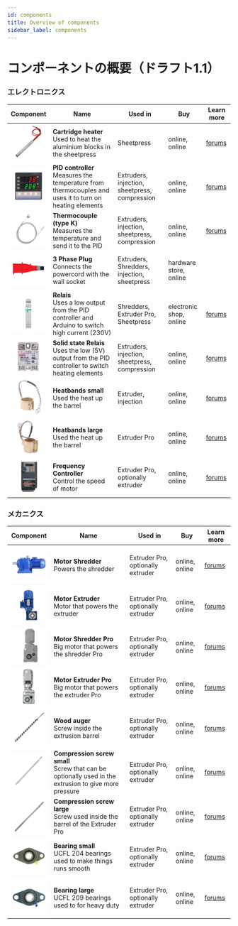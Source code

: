 ```yaml
--- 
id: components 
title: Overview of components 
sidebar_label: components 
--- 
```

<style> 
:root { 
  --highlight: #f29094; 
  --hover: #f29094; 
} 
</style> 
# コンポーネントの概要（ドラフト1.1） 
### エレクトロニクス 
|  Component    |  Name   | Used in  | Buy  | Learn more | 
|----------------|----------------|------------|--------|--------| 
| <img src="../assets/Build/components/cartridge-heater.png" width="100"/>   | __Cartridge heater__ <br> Used to heat the aluminium blocks in the sheetpress   | Sheetpress     | online, online  | [forums](https://davehakkens.nl/community/forums/topic/the-big-electronics-topic/)| 
| <img src="../assets/Build/components/pid-photo.png" width="100"/>   | __PID controller__ <br> Measures the temperature from thermocouples and uses it to turn on heating elements  | Extruders, injection, sheetpress, compression      | online, online   |[forums](https://davehakkens.nl/community/forums/topic/the-big-electronics-topic/)| 
| <img src="../assets/Build/components/thermocouple.png" width="100"/>  | __Thermocouple (type K)__ <br> Measures the temperature and send it to the PID    | Extruders, injection, sheetpress, compression       | online, online    |[forums](https://davehakkens.nl/community/forums/topic/the-big-electronics-topic/)| 
| <img src="../assets/Build/components/plug-32.png" width="100"/>  | __3 Phase Plug__ <br> Connects the powercord with the wall socket     | Extruders, Shredders, injection, sheetpress     | hardware store, online   || 
| <img src="../assets/Build/components/relais.png" width="100"/>  | __Relais__ <br> Uses a low output from the PID controller and Arduino to switch high current (230V)   | Shredders, Extruder Pro, Sheetpress      | electronic shop, online    |[forums](https://davehakkens.nl/community/forums/topic/the-big-electronics-topic/)| 
| <img src="../assets/Build/components/ssr.png" width="100"/>  | __Solid state Relais__ <br> Uses the low (5V) output from the PID controller to switch heating elements  | Extruders, injection, sheetpress, compression      | online, online    |[forums](https://davehakkens.nl/community/forums/topic/the-big-electronics-topic/)| 
| <img src="../assets/Build/components/band-heater-small.png" width="100"/>  | __Heatbands small__ <br> Used the heat up the barrel  | Extruder, injection  | online, online    |[forums](https://davehakkens.nl/community/forums/topic/the-big-electronics-topic/)| 
| <img src="../assets/Build/components/band-heater-large.png" width="100"/>  | __Heatbands large__ <br> Used the heat up the barrel  | Extruder Pro  | online, online    |[forums](https://davehakkens.nl/community/forums/topic/the-big-electronics-topic/)| 
| <img src="../assets/Build/components/frequency-controller.png" width="100"/>  | __Frequency Controller__ <br> Control the speed of motor  | Extruder Pro, optionally extruder  | online, online    |[forums](https://davehakkens.nl/community/forums/topic/the-big-electronics-topic/)| 
### メカニクス 
|  Component    |  Name   | Used in  | Buy  | Learn more | 
|----------------|----------------|------------|--------|--------| 
| <img src="../assets/Build/components/motor-shredder.png" width="100"/>  | __Motor Shredder__<br> Powers the shredder | Extruder Pro, optionally extruder  | online, online    |[forums](https://davehakkens.nl/community/forums/topic/the-big-electronics-topic/)| 
| <img src="../assets/Build/components/motor-extruder.png" width="100"/>  | __Motor Extruder__<br> Motor that powers the extruder  | Extruder Pro, optionally extruder  | online, online    |[forums](https://davehakkens.nl/community/forums/topic/the-big-electronics-topic/)| 
| <img src="../assets/Build/components/motor-shredder-pro.png" width="100"/>  | __Motor Shredder Pro__<br> Big motor that powers the shredder Pro | Extruder Pro, optionally extruder  | online, online    |[forums](https://davehakkens.nl/community/forums/topic/the-big-electronics-topic/)| 
| <img src="../assets/Build/components/motor-extruder-pro.png" width="100"/>  | __Motor Extruder Pro__<br> Big motor that powers the extruder Pro | Extruder Pro, optionally extruder  | online, online    |[forums](https://davehakkens.nl/community/forums/topic/the-big-electronics-topic/)| 
| <img src="../assets/Build/components/screw_auger.png" width="100"/>  | __Wood auger__<br> Screw inside the extrusion barrel | Extruder Pro, optionally extruder  | online, online    |[forums](https://davehakkens.nl/community/forums/topic/the-big-electronics-topic/)| 
| <img src="../assets/Build/components/screw.png" width="100"/>  | __Compression screw small__ <br> Screw that can be optionally used in the extrusion to give more pressure | Extruder Pro, optionally extruder  | online, online    |[forums](https://davehakkens.nl/community/forums/topic/the-big-electronics-topic/)| 
| <img src="../assets/Build/components/screw_pro.png" width="100"/>  | __Compression screw large__ <br> Screw used inside the barrel of the Extruder Pro | Extruder Pro, optionally extruder  | online, online    |[forums](https://davehakkens.nl/community/forums/topic/the-big-electronics-topic/)| 
| <img src="../assets/Build/components/bearing.png" width="100"/>  | __Bearing small__ <br> UCFL 204 bearings used to make things runs smooth | Extruder Pro, optionally extruder  | online, online    |[forums](https://davehakkens.nl/community/forums/topic/the-big-electronics-topic/)| 
| <img src="../assets/Build/components/bearing_pro.png" width="100"/>  | __Bearing large__ <br> UCFL 209 bearings used to for heavy duty| Extruder Pro, optionally extruder  | online, online    |[forums](https://davehakkens.nl/community/forums/topic/the-big-electronics-topic/)| 
